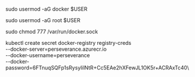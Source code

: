 sudo usermod -aG docker $USER

sudo usermod -aG root $USER

sudo chmod 777 /var/run/docker.sock


kubectl create secret docker-registry registry-creds \
  --docker-server=perseverance.azurecr.io \
  --docker-username=perseverance \
  --docker-password=6FTnuqSQFp1sRysyIilNtR+Cc5EAe2hXFewJL1OK5r+ACRAxTc40\

